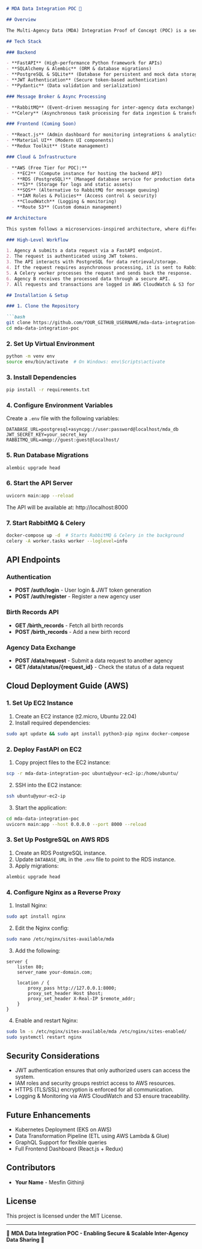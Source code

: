 ```markdown
# MDA Data Integration POC 🚀

## Overview

The Multi-Agency Data (MDA) Integration Proof of Concept (POC) is a secure, scalable solution designed to facilitate inter-agency data exchange using modern cloud-based technologies. This project demonstrates a decentralized data-sharing architecture with a focus on security, reliability, and real-time data processing.

## Tech Stack

### Backend

- **FastAPI** (High-performance Python framework for APIs)
- **SQLAlchemy & Alembic** (ORM & database migrations)
- **PostgreSQL & SQLite** (Database for persistent and mock data storage)
- **JWT Authentication** (Secure token-based authentication)
- **Pydantic** (Data validation and serialization)

### Message Broker & Async Processing

- **RabbitMQ** (Event-driven messaging for inter-agency data exchange)
- **Celery** (Asynchronous task processing for data ingestion & transformation)

### Frontend (Coming Soon)

- **React.js** (Admin dashboard for monitoring integrations & analytics)
- **Material UI** (Modern UI components)
- **Redux Toolkit** (State management)

### Cloud & Infrastructure

- **AWS (Free Tier for POC):**
  - **EC2** (Compute instance for hosting the backend API)
  - **RDS (PostgreSQL)** (Managed database service for production data storage)
  - **S3** (Storage for logs and static assets)
  - **SQS** (Alternative to RabbitMQ for message queuing)
  - **IAM Roles & Policies** (Access control & security)
  - **CloudWatch** (Logging & monitoring)
  - **Route 53** (Custom domain management)

## Architecture

This system follows a microservices-inspired architecture, where different agencies interact securely without exposing direct database access.

### High-Level Workflow

1. Agency A submits a data request via a FastAPI endpoint.
2. The request is authenticated using JWT tokens.
3. The API interacts with PostgreSQL for data retrieval/storage.
4. If the request requires asynchronous processing, it is sent to RabbitMQ.
5. A Celery worker processes the request and sends back the response.
6. Agency B receives the processed data through a secure API.
7. All requests and transactions are logged in AWS CloudWatch & S3 for auditing.

## Installation & Setup

### 1. Clone the Repository

```bash
git clone https://github.com/YOUR_GITHUB_USERNAME/mda-data-integration-poc.git
cd mda-data-integration-poc
```

### 2. Set Up Virtual Environment

```bash
python -m venv env
source env/bin/activate  # On Windows: env\Scripts\activate
```

### 3. Install Dependencies

```bash
pip install -r requirements.txt
```

### 4. Configure Environment Variables

Create a `.env` file with the following variables:

```env
DATABASE_URL=postgresql+asyncpg://user:password@localhost/mda_db
JWT_SECRET_KEY=your_secret_key
RABBITMQ_URL=amqp://guest:guest@localhost/
```

### 5. Run Database Migrations

```bash
alembic upgrade head
```

### 6. Start the API Server

```bash
uvicorn main:app --reload
```

The API will be available at: http://localhost:8000

### 7. Start RabbitMQ & Celery

```bash
docker-compose up -d  # Starts RabbitMQ & Celery in the background
celery -A worker.tasks worker --loglevel=info
```

## API Endpoints

### Authentication

- **POST /auth/login** - User login & JWT token generation
- **POST /auth/register** - Register a new agency user

### Birth Records API

- **GET /birth_records** - Fetch all birth records
- **POST /birth_records** - Add a new birth record

### Agency Data Exchange

- **POST /data/request** - Submit a data request to another agency
- **GET /data/status/{request_id}** - Check the status of a data request

## Cloud Deployment Guide (AWS)

### 1. Set Up EC2 Instance

1. Create an EC2 instance (t2.micro, Ubuntu 22.04)
2. Install required dependencies:

```bash
sudo apt update && sudo apt install python3-pip nginx docker-compose
```

### 2. Deploy FastAPI on EC2

1. Copy project files to the EC2 instance:

```bash
scp -r mda-data-integration-poc ubuntu@your-ec2-ip:/home/ubuntu/
```

2. SSH into the EC2 instance:

```bash
ssh ubuntu@your-ec2-ip
```

3. Start the application:

```bash
cd mda-data-integration-poc
uvicorn main:app --host 0.0.0.0 --port 8000 --reload
```

### 3. Set Up PostgreSQL on AWS RDS

1. Create an RDS PostgreSQL instance.
2. Update `DATABASE_URL` in the `.env` file to point to the RDS instance.
3. Apply migrations:

```bash
alembic upgrade head
```

### 4. Configure Nginx as a Reverse Proxy

1. Install Nginx:

```bash
sudo apt install nginx
```

2. Edit the Nginx config:

```bash
sudo nano /etc/nginx/sites-available/mda
```

3. Add the following:

```nginx
server {
    listen 80;
    server_name your-domain.com;

    location / {
        proxy_pass http://127.0.0.1:8000;
        proxy_set_header Host $host;
        proxy_set_header X-Real-IP $remote_addr;
    }
}
```

4. Enable and restart Nginx:

```bash
sudo ln -s /etc/nginx/sites-available/mda /etc/nginx/sites-enabled/
sudo systemctl restart nginx
```

## Security Considerations

- JWT authentication ensures that only authorized users can access the system.
- IAM roles and security groups restrict access to AWS resources.
- HTTPS (TLS/SSL) encryption is enforced for all communication.
- Logging & Monitoring via AWS CloudWatch and S3 ensure traceability.

## Future Enhancements

- Kubernetes Deployment (EKS on AWS)
- Data Transformation Pipeline (ETL using AWS Lambda & Glue)
- GraphQL Support for flexible queries
- Full Frontend Dashboard (React.js + Redux)

## Contributors

- **Your Name** - Mesfin Githinji

## License

This project is licensed under the MIT License.

---

🚀 **MDA Data Integration POC - Enabling Secure & Scalable Inter-Agency Data Sharing** 🚀
```